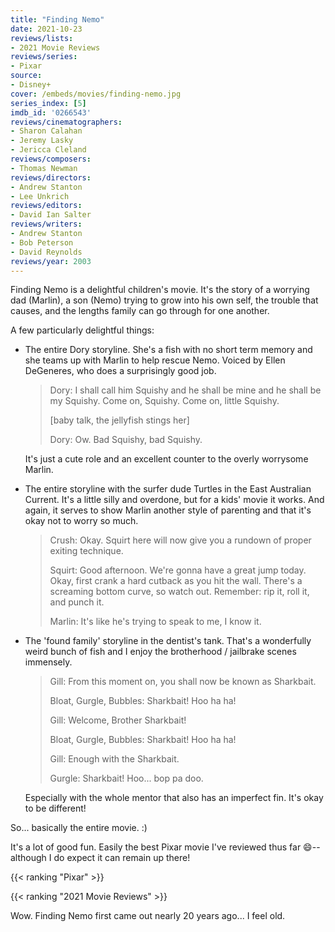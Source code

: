 ```yaml
---
title: "Finding Nemo"
date: 2021-10-23
reviews/lists:
- 2021 Movie Reviews
reviews/series:
- Pixar
source: 
- Disney+
cover: /embeds/movies/finding-nemo.jpg
series_index: [5]
imdb_id: '0266543'
reviews/cinematographers:
- Sharon Calahan
- Jeremy Lasky
- Jericca Cleland
reviews/composers:
- Thomas Newman
reviews/directors:
- Andrew Stanton
- Lee Unkrich
reviews/editors:
- David Ian Salter
reviews/writers:
- Andrew Stanton
- Bob Peterson
- David Reynolds
reviews/year: 2003
---
```


Finding Nemo is a delightful children's movie. It's the story of a worrying dad (Marlin), a son (Nemo) trying to grow into his own self, the trouble that causes, and the lengths family can go through for one another. 

<!--more-->

A few particularly delightful things: 

- The entire Dory storyline. She's a fish with no short term memory and she teams up with Marlin to help rescue Nemo. Voiced by Ellen DeGeneres, who does a surprisingly good job. 

    > Dory: I shall call him Squishy and he shall be mine and he shall be my Squishy. Come on, Squishy. Come on, little Squishy.
    > 
    > [baby talk, the jellyfish stings her]
    > 
    > Dory: Ow. Bad Squishy, bad Squishy.

    It's just a cute role and an excellent counter to the overly worrysome Marlin. 

- The entire storyline with the surfer dude Turtles in the East Australian Current. It's a little silly and overdone, but for a kids' movie it works. And again, it serves to show Marlin another style of parenting and that it's okay not to worry so much. 

    > Crush: Okay. Squirt here will now give you a rundown of proper exiting technique.
    > 
    > Squirt: Good afternoon. We're gonna have a great jump today. Okay, first crank a hard cutback as you hit the wall. There's a screaming bottom curve, so watch out. Remember: rip it, roll it, and punch it.
    > 
    > Marlin: It's like he's trying to speak to me, I know it.

- The 'found family' storyline in the dentist's tank. That's a wonderfully weird bunch of fish and I enjoy the brotherhood / jailbrake scenes immensely.

    > Gill: From this moment on, you shall now be known as Sharkbait.
    > 
    > Bloat, Gurgle, Bubbles: Sharkbait! Hoo ha ha!
    > 
    > Gill: Welcome, Brother Sharkbait!
    > 
    > Bloat, Gurgle, Bubbles: Sharkbait! Hoo ha ha!
    > 
    > Gill: Enough with the Sharkbait.
    > 
    > Gurgle: Sharkbait! Hoo... bop pa doo.

    Especially with the whole mentor that also has an imperfect fin. It's okay to be different!

So... basically the entire movie. :)

It's a lot of good fun. Easily the best Pixar movie I've reviewed thus far :smile:--although I do expect it can remain up there!

{{< ranking "Pixar" >}}

{{< ranking "2021 Movie Reviews" >}}

Wow. Finding Nemo first came out nearly 20 years ago... I feel old.